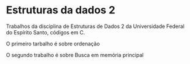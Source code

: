 # Estruturas da dados 2
Trabalhos da disciplina de Estruturas de Dados 2 da Universidade Federal do Espírito Santo, códigos em C.

O primeiro tarbalho é sobre ordenação

O segundo trabalho é sobre Busca em memória principal
